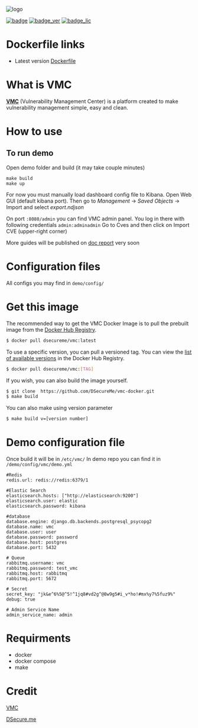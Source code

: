 ![logo](https://dsecure.me/wp-content/uploads/2019/11/dSecure-1.png)

[![badge](https://images.microbadger.com/badges/image/dsecureme/vmc.svg)](https://microbadger.com/images/dsecureme/vmc "Get your own image badge on microbadger.com") [![badge_ver](https://images.microbadger.com/badges/version/dsecureme/vmc.svg)](https://microbadger.com/images/dsecureme/vmc "Get your own version badge on microbadger.com") [![badge_lic](https://images.microbadger.com/badges/license/dsecureme/vmc.svg)](https://microbadger.com/images/dsecureme/vmc "Get your own license badge on microbadger.com")

# Dockerfile links
* Latest version [Dockerfile](Dockerfile)

# What is VMC
**[VMC](https://github.com/DSecureMe/vmc)** (Vulnerability Management Center) is a platform created to make vulnerability management simple, easy and clean.

# How to use
## To run demo
Open demo folder and build (it may take couple minutes)
```
make build
make up
```
For now you must manually load dashboard config file to Kibana. Open Web GUI (default kibana port). Then go to _Management_ -> _Saved Objects_ -> Import and select _export.ndjson_

On port `:8080/admin` you can find VMC admin panel.
You log in there with following credentials `admin:adminadmin`
Go to Cves and then click on Import CVE (upper-right corner)

More guides will be published on [doc report](https://github.com/DSecureMe/vmcDocs) very soon

# Configuration files
All configs you may find in `demo/config/`

# Get this image
The recommended way to get the VMC Docker Image is to pull the prebuilt image from the [Docker Hub Registry](https://hub.docker.com/r/dsecureme/vmc).
```bash
$ docker pull dsecureme/vmc:latest
```
To use a specific version, you can pull a versioned tag. You can view the [list of available versions](https://hub.docker.com/r/dsecureme/vmc/tags/) in the Docker Hub Registry.
```bash
$ docker pull dsecureme/vmc:[TAG]
```
If you wish, you can also build the image yourself.

```bash
$ git clone  https://github.com/DSecureMe/vmc-docker.git
$ make build
```

You can also make using version parameter
```bash
$ make build v=[version number]
```
# Demo configuration file
Once build it will be in `/etc/vmc/`
In demo repo you can find it in `/demo/config/vmc/demo.yml`
```
#Redis
redis.url: redis://redis:6379/1

#Elastic Search
elasticsearch.hosts: ["http://elasticsearch:9200"]
elasticsearch.user: elastic
elasticsearch.password: kibana

#database
database.engine: django.db.backends.postgresql_psycopg2
database.name: vmc
database.user: user
database.password: password
database.host: postgres
database.port: 5432

# Queue
rabbitmq.username: vmc
rabbitmq.password: test_vmc
rabbitmq.host: rabbitmq
rabbitmq.port: 5672

# Secret
secret_key: "jk&e^6%5@^5!^1jq8#vd2g^@8w9g5#i_v*ho!#mx%y7%5fuz9%"
debug: true

# Admin Service Name
admin_service_name: admin
```


# Requirments
* docker
* docker compose
* make

# Credit
[VMC](https://github.com/DSecureMe/vmc)

[DSecure.me](https://dsecure.me)
